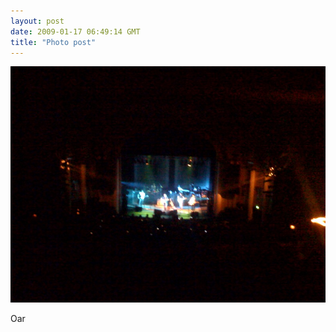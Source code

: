 ```yaml
---
layout: post
date: 2009-01-17 06:49:14 GMT
title: "Photo post"
---
```

![travisj](/images/235cfd62f38e088580014eae4bef2f6b00e6df24cc334d292caeaa18ed86967c.jpg)

Oar